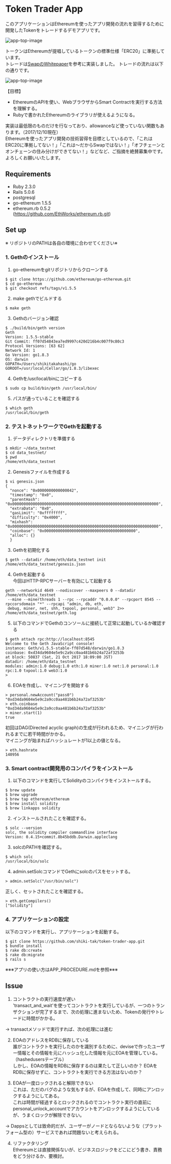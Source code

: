 # Token Trader App
このアプリケーションはEthereumを使ったアプリ開発の流れを習得するために開発したTokenをトレードするデモアプリです。  

![app-top-image](./public/app-top-image.png)

トークンはEthereumが提唱しているトークンの標準仕様「ERC20」に準拠しています。  
トレードは[SwapのWhitepaper](https://swap.tech/whitepaper "whitepaper")を参考に実装しました。  トレードの流れは以下の通りです。  

![app-top-image](./public/swap-flow.png)

【目標】
- EthereumのAPIを使い、WebブラウザからSmart Contractを実行する方法を理解する。
- Rubyで書かれたEthereumのライブラリが使えるようになる。  


実装は最低限のものだけを行なっており、allowanceなど使っていない関数もあります。（2017/12/10現在）  
Ethereumを使ったアプリ開発の技術習得を目標としているので、「これはERC20に準拠してない！」「これは〜だからSwapではない！」「オフチェーンとオンチェーンの住み分けができてない！」などなど、ご指摘を絶賛募集中です。  
よろしくお願いいたします。

## Requirements
- Ruby 2.3.0
- Rails 5.0.6
- postgresql
- go-ethereum 1.5.5
- ethereum.rb 0.5.2  
 (https://github.com/EthWorks/ethereum.rb.git)

## Set up
※ リポジトリのPATHは各自の環境に合わせてください※
### 1. Gethのインストール    
  1. go-ethereumをgitリポジトリからクローンする  
  ```
  $ git clone https://github.com/ethereum/go-ethereum.git
  $ cd go-ethereum
  $ git checkout refs/tags/v1.5.5
  ```
  2. make gethでビルドする
  ```
  $ make geth
  ```
  3. Gethのバージョン確認
  ```
  $ ./build/bin/geth version
  Geth
  Version: 1.5.5-stable
  Git Commit: ff07d54843ea7ed9997c420d216b4c007f9c80c3
  Protocol Versions: [63 62]
  Network Id: 1
  Go Version: go1.8.3
  OS: darwin
  GOPATH=/Users/shikitakahashi/go
  GOROOT=/usr/local/Cellar/go/1.8.3/libexec
  ```
  4. Gethを/usr/local/binにコピーする
  ```
  $ sudo cp build/bin/geth /usr/local/bin/
  ```
  5. パスが通っていることを確認する
  ```
  $ which geth
  /usr/local/bin/geth
  ```

### 2. テストネットワークでGethを起動する
  1. データディレクトリを準備する
  ```
  $ mkdir ~/data_testnet
  $ cd data_testnet/
  $ pwd
  /home/eth/data_testnet
  ```
  2. Genesisファイルを作成する
  ```
  $ vi genesis.json
  {
    "nonce": "0x0000000000000042",
    "timestamp": "0x0",
    "parentHash": "0x0000000000000000000000000000000000000000000000000000000000000000",
    "extraData": "0x0",
    "gasLimit": "0xffffffff",
    "difficulty": "0x4000",
    "mixhash": "0x0000000000000000000000000000000000000000000000000000000000000000",
    "coinbase": "0x0000000000000000000000000000000000000000",
    "alloc": {}
    }
  ```
  3. Gethを初期化する
  ```
  $ geth --datadir /home/eth/data_testnet init /home/eth/data_testnet/genesis.json
  ```
  4. Gethを起動する  
  今回はHTTP-RPCサーバーを有効にして起動する
  ```
  geth --networkid 4649 --nodiscover --maxpeers 0 --datadir /home/eth/data_testnet
   --mine --minerthreads 1 --rpc --rpcaddr "0.0.0.0" --rpcport 8545 --rpccorsdomain "*" --rpcapi "admin, db, eth,
   debug, miner, net, shh, txpool, personal, web3" 2>> /home/eth/data_testnet/geth.log
  ```
  5. 以下のコマンドでGethのコンソールに接続して正常に起動しているか確認する
  ```
  $ geth attach rpc:http://localhost:8545
  Welcome to the Geth JavaScript console!
  instance: Geth/v1.5.5-stable-ff07d548/darwin/go1.8.3
  coinbase: 0xd34da9604e5e9c2a9cc0aa481b6b24a72af3253b
  at block: 50837 (Sat, 21 Oct 2017 18:09:00 JST)
  datadir: /home/eth/data_testnet
  modules: admin:1.0 debug:1.0 eth:1.0 miner:1.0 net:1.0 personal:1.0 rpc:1.0 txpool:1.0 web3:1.0
  >
  ```
  6. EOAを作成し、マイニングを開始する
  ```
  > personal.newAccount("pass0")
  "0xd34da9604e5e9c2a9cc0aa481b6b24a72af3253b"
  > eth.coinbase
  "0xd34da9604e5e9c2a9cc0aa481b6b24a72af3253b"
  > miner.start(1)
  true
  ```
  初回はDAG(Directed acyclic graph)の生成が行われるため、マイニングが行われるまでに若干時間がかかる。  
  マイニングが始まればハッシュレートが1以上の値となる。
  ```
  > eth.hashrate
  140956
  ```

### 3. Smart contract開発用のコンパイラをインストール
  1. 以下のコマンドを実行してSolidityのコンパイラをインストールする。
  ```
  $ brew update
  $ brew upgrade
  $ brew tap ethereum/ethereum
  $ brew install solidity
  $ brew linkapps solidity
  ```
  2. インストールされたことを確認する。
  ```
  $ solc --version
  solc, the solidity compiler commandline interface
  Version: 0.4.15+commit.8b45bddb.Darwin.appleclang
  ```
  3. solcのPATHを確認する。
  ```
  $ which solc
  /usr/local/bin/solc
  ```
  4. admin.setSolcコマンドでGethにsolcのパスをセットする。
  ```
  > admin.setSolc("/usr/bin/solc")
  ```
  正しく、セットされたことを確認する。
  ```
  > eth.getCompilers()
  ["Solidity"]
  ```

### 4. アプリケーションの設定
  以下のコマンドを実行し、アプリケーションを起動する。
  ```
  $ git clone https://github.com/shiki-tak/token-trader-app.git
  $ bundle install
  $ rake db:create
  $ rake db:migrate
  $ rails s
  ```

  ※※※アプリの使い方はAPP_PROCEDURE.mdを参照※※※

## Issue
1. コントラクトの実行速度が遅い  
'transact_and_wait'を使ってコントラクトを実行しているが、一つのトランザクションが完了するまで、次の処理に進まないため、Tokenの発行やトレードに時間がかかる。

 → transactメソッドで実行すれば、次の処理には進む

2. EOAのアドレスをRDBに保存している  
誰がコントラクトを実行したのかを識別するために、deviseで作ったユーザー情報とその情報を元にハッシュ化した情報を元にEOAを管理している。（hashedusersテーブル）  
しかし、EOAの情報をRDBに保存するのは果たして正しいのか？
EOAをRDBに保存せずに、コントラクトを実行できる方法はないのか？

3. EOAが一度ロックされると解除できない  
これは、ただのバグのような気もするが、EOAを作成して、同時にアンロックするようにしてある。  
これは時間が経過するとロックされるのでコントラクト実行の直前にpersonal_unlock_accountでアカウントをアンロックするようにしているが、うまくロックが解除できない。

 → Dappsとしては致命的だが、ユーザーがノードとならないような（プラットフォーム型の）サービスであれば問題ないと考えられる。

4. リファクタリング  
Ethereumとは直接関係ないが、ビジネスロジックをどこにどう書き、責務をどう分けるか、要検討。
